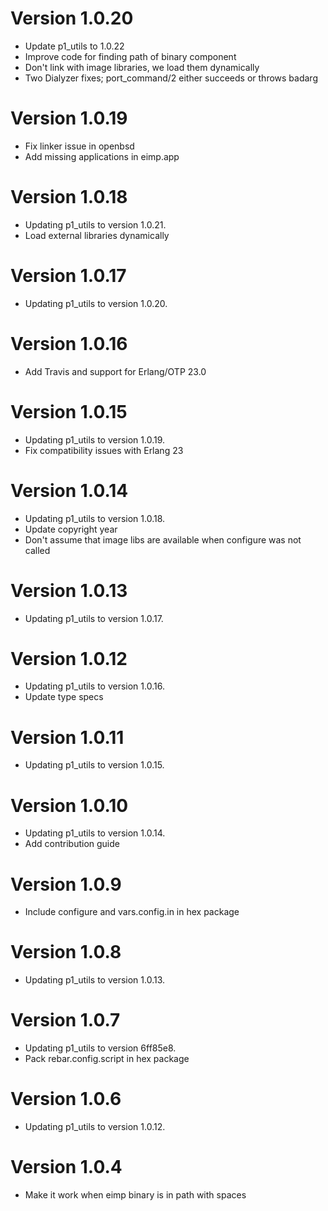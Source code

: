 # Version 1.0.20

* Update p1_utils to 1.0.22
* Improve code for finding path of binary component
* Don't link with image libraries, we load them dynamically
* Two Dialyzer fixes; port_command/2 either succeeds or throws badarg

# Version 1.0.19

* Fix linker issue in openbsd
* Add missing applications in eimp.app

# Version 1.0.18

* Updating p1_utils to version 1.0.21.
* Load external libraries dynamically

# Version 1.0.17

* Updating p1_utils to version 1.0.20.

# Version 1.0.16

* Add Travis and support for Erlang/OTP 23.0

# Version 1.0.15

* Updating p1_utils to version 1.0.19.
* Fix compatibility issues with Erlang 23

# Version 1.0.14

* Updating p1_utils to version 1.0.18.
* Update copyright year
* Don't assume that image libs are available when configure was not called

# Version 1.0.13

* Updating p1_utils to version 1.0.17.

# Version 1.0.12

* Updating p1_utils to version 1.0.16.
* Update type specs

# Version 1.0.11

* Updating p1_utils to version 1.0.15.

# Version 1.0.10

* Updating p1_utils to version 1.0.14.
* Add contribution guide

# Version 1.0.9

* Include configure and vars.config.in in hex package

# Version 1.0.8

* Updating p1_utils to version 1.0.13.

# Version 1.0.7

* Updating p1_utils to version 6ff85e8.
* Pack rebar.config.script in hex package

# Version 1.0.6

* Updating p1_utils to version 1.0.12.

# Version 1.0.4

* Make it work when eimp binary is in path with spaces

